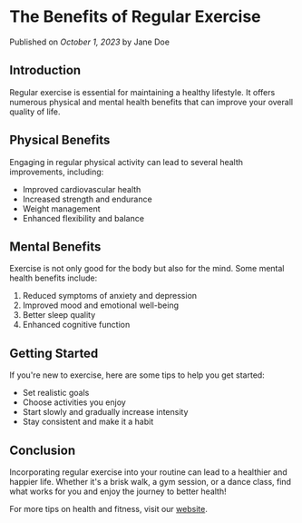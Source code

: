 # The Benefits of Regular Exercise

Published on *October 1, 2023* by Jane Doe

## Introduction

Regular exercise is essential for maintaining a healthy lifestyle. It offers numerous physical and mental health benefits that can improve your overall quality of life.

## Physical Benefits

Engaging in regular physical activity can lead to several health improvements, including:

- Improved cardiovascular health
- Increased strength and endurance
- Weight management
- Enhanced flexibility and balance

## Mental Benefits

Exercise is not only good for the body but also for the mind. Some mental health benefits include:

1. Reduced symptoms of anxiety and depression
2. Improved mood and emotional well-being
3. Better sleep quality
4. Enhanced cognitive function

## Getting Started

If you're new to exercise, here are some tips to help you get started:

- Set realistic goals
- Choose activities you enjoy
- Start slowly and gradually increase intensity
- Stay consistent and make it a habit

## Conclusion

Incorporating regular exercise into your routine can lead to a healthier and happier life. Whether it's a brisk walk, a gym session, or a dance class, find what works for you and enjoy the journey to better health!

For more tips on health and fitness, visit our [website](https://example.com).
